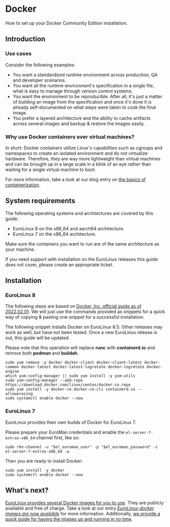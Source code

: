 # Docker

How to set up your Docker Community Edition installation.

## Introduction

### Use cases

Consider the following examples:

- You want a standardized runtime environment across production, QA and
  developer scenarios.
- You want all the runtime environment's specification in a single file, what
  is easy to manage through version control systems.
- You want the environment to be reproducible. After all, it's just a matter of
  building an image from the specification and once it's done it is already
self-documented on what steps were taken to cook the final image.
- You prefer a layered architecture and the ability to cache artifacts across
  several images and backup & restore the images easily.

### Why use Docker containers over virtual machines?

In short: Docker containers utilize Linux's capabilities such as cgroups and
namespaces to create an isolated environment and do not virtualize hardware.
Therefore, they are way more lightweight than virtual machines and can be
brought up in a large scale in a blink of an eye rather than waiting for a
single virtual machine to boot.

For more information, take a look at our blog entry on [the basics of
containerization](https://en.euro-linux.com/blog/the-basics-of-containerization/).

## System requirements

The following operating systems and architectures are covered by this guide:

- EuroLinux 8 on the x86_64 and aarch64 architecture.
- EuroLinux 7 on the x86_64 architecture.

Make sure the containers you want to run are of the same architecture as your
machine.

If you need support with installation on the EuroLinux releases this guide does
not cover, please create an appropriate ticket.

## Installation

### EuroLinux 8

The following steps are based on [Docker, Inc. official guide as of
2022.02.01](https://web.archive.org/web/20220201054013/https://docs.docker.com/engine/install/centos/).
We will just use the commands provided as snippets for a quick way of copying
& pasting one snippet for a successful installation.

The following snippet installs Docker on EuroLinux 8.5. Other releases may work
as well, but have not been tested. Once a new EuroLinux release is out, this
guide will be updated.

Please note that this operation will replace **runc** with **containerd.io**
and remove both **podman** and **buildah**.

```
sudo yum remove -y docker docker-client docker-client-latest docker-common docker-latest docker-latest-logrotate docker-logrotate docker-engine
which yum-config-manager || sudo yum install -y yum-utils
sudo yum-config-manager --add-repo https://download.docker.com/linux/centos/docker-ce.repo
sudo yum install -y docker-ce docker-ce-cli containerd.io --allowerasing
sudo systemctl enable docker --now
```

### EuroLinux 7

EuroLinux provides their own builds of Docker for EuroLinux 7.

Please prepare your EuroMan credentials and enable the
`el-server-7-extras-x86_64` channel first, like so:

```
sudo rhn-channel -u "$el_euroman_user" -p "$el_euroman_password" -c el-server-7-extras-x86_64 -a
```

Then you are ready to install Docker:

```
sudo yum install -y docker
sudo systemctl enable docker --now
```

## What's next?

[EuroLinux provides several Docker images for you to
use](https://hub.docker.com/u/eurolinux). They are publicly available and free
of charge. Take a look at our entry [*EuroLinux docker images are now
available*](https://en.euro-linux.com/blog/eurolinux-docker-images-are-now-available/)
for more information. Additionally, [we provide a quick guide for having the
images up and running in no time](../jumpstarts/container-jumpstart.md).
